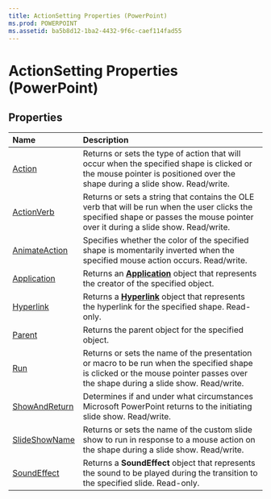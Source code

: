 ```yaml
---
title: ActionSetting Properties (PowerPoint)
ms.prod: POWERPOINT
ms.assetid: ba5b8d12-1ba2-4432-9f6c-caef114fad55
---
```



# ActionSetting Properties (PowerPoint)

## Properties



|**Name**|**Description**|
|:-----|:-----|
|[Action](actionsetting-action-property-powerpoint.md)|Returns or sets the type of action that will occur when the specified shape is clicked or the mouse pointer is positioned over the shape during a slide show. Read/write.|
|[ActionVerb](actionsetting-actionverb-property-powerpoint.md)|Returns or sets a string that contains the OLE verb that will be run when the user clicks the specified shape or passes the mouse pointer over it during a slide show. Read/write.|
|[AnimateAction](actionsetting-animateaction-property-powerpoint.md)|Specifies whether the color of the specified shape is momentarily inverted when the specified mouse action occurs. Read/write.|
|[Application](actionsetting-application-property-powerpoint.md)|Returns an  **[Application](application-object-powerpoint.md)** object that represents the creator of the specified object.|
|[Hyperlink](actionsetting-hyperlink-property-powerpoint.md)|Returns a  **[Hyperlink](hyperlink-object-powerpoint.md)** object that represents the hyperlink for the specified shape. Read-only.|
|[Parent](actionsetting-parent-property-powerpoint.md)|Returns the parent object for the specified object.|
|[Run](actionsetting-run-property-powerpoint.md)|Returns or sets the name of the presentation or macro to be run when the specified shape is clicked or the mouse pointer passes over the shape during a slide show. Read/write.|
|[ShowAndReturn](actionsetting-showandreturn-property-powerpoint.md)|Determines if and under what circumstances Microsoft PowerPoint returns to the initiating slide show. Read/write.|
|[SlideShowName](actionsetting-slideshowname-property-powerpoint.md)|Returns or sets the name of the custom slide show to run in response to a mouse action on the shape during a slide show. Read/write.|
|[SoundEffect](actionsetting-soundeffect-property-powerpoint.md)|Returns a  **SoundEffect** object that represents the sound to be played during the transition to the specified slide. Read-only.|

